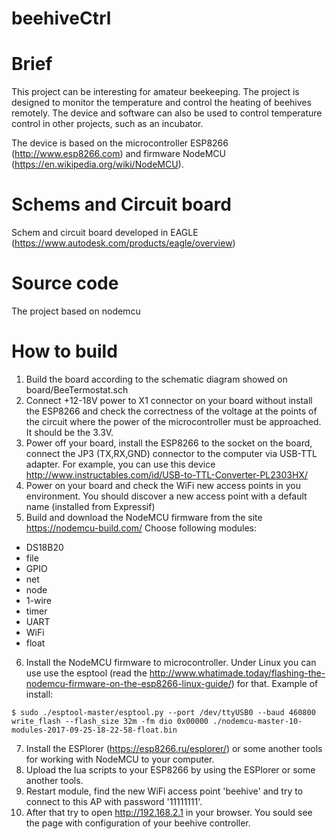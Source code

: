# beehiveCtrl


Brief
=====
This project can be interesting for amateur beekeeping. The project is designed to monitor the temperature and control the heating of beehives remotely. The device and software can also be used to control temperature control in other projects, such as an incubator.

The device is based on the microcontroller ESP8266 (http://www.esp8266.com)  and firmware NodeMCU (https://en.wikipedia.org/wiki/NodeMCU).


Schems and Circuit board
========================
Schem and circuit board developed in EAGLE (https://www.autodesk.com/products/eagle/overview)


Source code
===========
The project based on nodemcu


How to build
============

1. Build the board according to the schematic diagram showed on board/BeeTermostat.sch
2. Connect +12-18V power to X1 connector on your board without install the ESP8266 and check the correctness of the voltage at the points of the circuit where the power of the microcontroller must be approached. It should be the 3.3V.
3. Power off your board, install the ESP8266 to the socket on the board, connect the JP3 (TX,RX,GND) connector to the computer via USB-TTL adapter. For example, you can use this device http://www.instructables.com/id/USB-to-TTL-Converter-PL2303HX/
4. Power on your board and check the WiFi new access points in you environment. You should discover a new access point with a default name (installed from Expressif)
5. Build and download the NodeMCU firmware from the site https://nodemcu-build.com/ Choose following modules:
 - DS18B20
 - file
 - GPIO
 - net
 - node
 - 1-wire
 - timer
 - UART
 - WiFi
 - float

6. Install the NodeMCU firmware to microcontroller. Under Linux you can use use the esptool (read the http://www.whatimade.today/flashing-the-nodemcu-firmware-on-the-esp8266-linux-guide/) for that. Example of install:
```
$ sudo ./esptool-master/esptool.py --port /dev/ttyUSB0 --baud 460800 write_flash --flash_size 32m -fm dio 0x00000 ./nodemcu-master-10-modules-2017-09-25-18-22-58-float.bin
```

7. Install the ESPlorer (https://esp8266.ru/esplorer/) or some another tools for working with NodeMCU to your computer.
8. Upload the lua scripts to your ESP8266 by using the ESPlorer or some another tools.
9. Restart module, find the new WiFi access point 'beehive' and try to connect to this AP with password '11111111'.
10. After that try to open http://192.168.2.1 in your browser. You sould see the page with configuration of your beehive controller.





